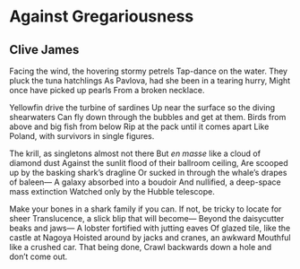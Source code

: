 # Against Gregariousness
## Clive James
Facing the wind, the hovering stormy petrels
Tap-dance on the water.
They pluck the tuna hatchlings
As Pavlova, had she been in a tearing hurry,
Might once have picked up pearls
From a broken necklace.

Yellowfin drive the turbine of sardines
Up near the surface so the diving shearwaters
Can fly down through the bubbles and get at them.
Birds from above and big fish from below
Rip at the pack until it comes apart
Like Poland, with survivors in single figures.

The krill, as singletons almost not there
But _en masse_ like a cloud of diamond dust
Against the sunlit flood of their ballroom ceiling,
Are scooped up by the basking shark’s dragline
Or sucked in through the whale’s drapes of baleen—
A galaxy absorbed into a boudoir
And nullified, a deep-space mass extinction
Watched only by the Hubble telescope.

Make your bones in a shark family if you can.
If not, be tricky to locate for sheer
Translucence, a slick blip that will become—
Beyond the daisycutter beaks and jaws—
A lobster fortified with jutting eaves
Of glazed tile, like the castle at Nagoya
Hoisted around by jacks and cranes, an awkward
Mouthful like a crushed car. That being done,
Crawl backwards down a hole and don’t come out.